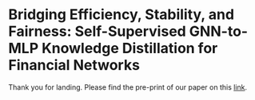 # Bridging Efficiency, Stability, and Fairness: Self-Supervised GNN-to-MLP Knowledge Distillation for Financial Networks
Thank you for landing. Please find the pre-print of our paper on this [link](https://drive.google.com/file/d/1vhimg0QAb7ohpAXsk_SuUF9vJphYIhkS/view?usp=sharing).
